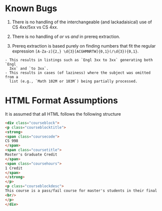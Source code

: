 # Known Bugs

  1. There is no handling of the interchangeable (and lackadaisical) use of CS
     4xx/5xx vs CS 4xx.

  2. There is no handling of _or_ vs _and_ in prereq extraction.

  3. Prereq extraction is based purely on finding numbers that fit the regular
     expression `[A-Za-z]{2,} \d{3}[ACGHMNRTW]{0,1}(/\d{3}){0,1}`.

    - This results in listings such as `Engl 3xx to 3xx` generating both `Engl
      3xx` and `to 3xx`.
    - This results in cases (of laziness) where the subject was omitted from a
      list (e.g., `Math 102M or 103M`) being partially processed.


# HTML Format Assumptions

It is assumed that all HTML follows the following structure

```html
<div class="courseblock">
<p class="courseblocktitle">
<strong>
<span class="coursecode">
CS 998
</span>
<span class="coursetitle">
Master's Graduate Credit
</span>
<span class="coursehours">
1 Credit
</span>
</strong>
</p>
<p class="courseblockdesc">
This course is a pass/fail course for master's students in their final semester. It may be taken to fulfill the registration requirement necessary for graduation.  All master's students are required to be registered for at least one graduate credit hour in the semester of their graduation.
<br/>
</p>
</div>
```
